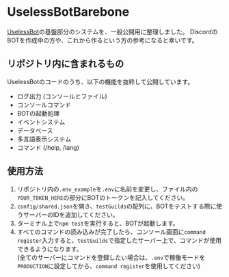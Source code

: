 # UselessBotBarebone
[UselessBot](https://kabanfriends.github.io/uselessbot)の基盤部分のシステムを、一般公開用に整理しました。
DiscordのBOTを作成中の方や、これから作るという方の参考になると幸いです。

## リポジトリ内に含まれるもの
UselessBotのコードのうち、以下の機能を抜粋して公開しています。
- ログ出力 (コンソールとファイル)
- コンソールコマンド
- BOTの起動処理
- イベントシステム
- データベース
- 多言語表示システム
- コマンド (/help, /lang)

## 使用方法
1. リポジトリ内の`.env_example`を`.env`に名前を変更し、ファイル内の`YOUR_TOKEN_HERE`の部分にBOTのトークンを記入してください。
2. `config/shared.json`を開き、`testGuilds`の配列に、BOTをテストする際に使うサーバーのIDを追加してください。
3. ターミナル上で`npm test`を実行すると、BOTが起動します。
4. すべてのコマンドの読み込みが完了したら、コンソール画面に`command register`入力すると、`testGuilds`で指定したサーバー上で、コマンドが使用できるようになります。  
   (全てのサーバーにコマンドを登録したい場合は、`.env`で稼働モードを`PRODUCTION`に設定してから、`command register`を使用してください)
